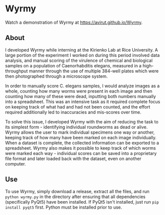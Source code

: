 # Wyrmy

Watch a demonstration of Wyrmy at https://avirut.github.io/Wyrmy.

## About

I developed Wyrmy while interning at the Kirienko Lab at Rice University. A large portion of the experiment I worked on during this period involved data analysis, and manual scoring of the virulence of chemical and biological samples on a population of Caenorhabditis elegans, measured in a high-throughput manner through the use of multiple 384-well plates which were then photographed through a microscope system.

In order to manually score C. elegans samples, I would analyze images as a whole, counting how many worms were present in each image and then counting how many of these were dead, inputting both numbers manually into a spreadsheet. This was an intensive task as it required complete focus on keeping track of what had and had not been counted, and the effort required additionally led to inaccuracies and mis-scores over time.

To solve this issue, I developed Wyrmy with the aim of reducing the task to its simplest form - identifying individual roundworms as dead or alive. Wyrmy allows the user to mark individual specimens one way or another, keeping track of how many have been marked on each image individually. When a dataset is complete, the collected information can be exported to a spreadsheet. Wyrmy also makes it possible to keep track of which worms were marked each way - individual scores can be saved into a proprietary file format and later loaded back with the dataset, even on another computer.

## Use

To use Wyrmy, simply download a release, extract all the files, and run `python wyrmy.py` in the directory after ensuring that all dependencies (specifically PyQt5) have been installed. If PyQt5 isn't installed, just run `pip install pyqt5` first. Python must be installed prior to use.
